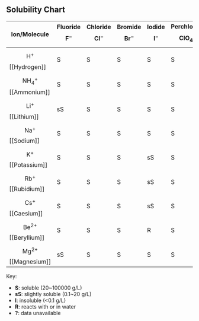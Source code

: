 ## Solubility Chart

| Ion/Molecule | Fluoride $$\text{F}^-$$ | Chloride $$\text{Cl}^-$$ | Bromide $$\text{Br}^-$$ | Iodide $$\text{I}^-$$ | Perchlorate $$\text{ClO}_4^-$$ | Oxide $$\text{O}^{2-}$$ | Hydroxide $$\text{OH}^-$$ |
|--------------|---------------------------|----------------------------|---------------------------|------------------------|----------------------------------|--------------------------|-----------------------------|
| $$\text{H}^+$$[[Hydrogen]] | S | S | S | S | S | S | S |
| $$\text{NH}_4^+$$[[Ammonium]] | S | S | S | S | S | S | S |
| $$\text{Li}^+$$[[Lithium]] | sS | S | S | S | S | R | S |
| $$\text{Na}^+$$[[Sodium]] | S | S | S | S | S | R | S |
| $$\text{K}^+$$[[Potassium]] | S | S | S | sS | S | R | S |
| $$\text{Rb}^+$$[[Rubidium]] | S | S | S | sS | S | R | S |
| $$\text{Cs}^+$$[[Caesium]] | S | S | S | sS | S | R | S |
| $$\text{Be}^{2+}$$[[Beryllium]] | S | S | S | R | S | I | I |
| $$\text{Mg}^{2+}$$[[Magnesium]] | sS | S | S | S | S | R | I |

Key:
- **S**: soluble (20~100000 g/L)
- **sS**: slightly soluble (0.1~20 g/L)
- **I**: insoluble (<0.1 g/L)
- **R**: reacts with or in water
- **?**: data unavailable

